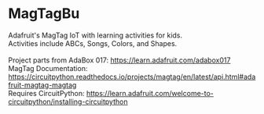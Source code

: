 # MagTagBu
Adafruit's MagTag IoT with learning activities for kids.
<br/>Activities include ABCs, Songs, Colors, and Shapes.
<br/>
<br/>Project parts from AdaBox 017: https://learn.adafruit.com/adabox017
<br/>MagTag Documentation: https://circuitpython.readthedocs.io/projects/magtag/en/latest/api.html#adafruit-magtag-magtag
<br/>Requires CircuitPython: https://learn.adafruit.com/welcome-to-circuitpython/installing-circuitpython
